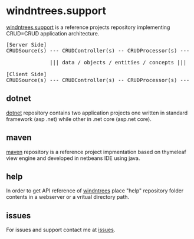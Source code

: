 <h1>windntrees.support</h1>
<p><a href="#">windntrees.support</a> is a reference projects repository implementing CRUD=CRUD application architecture.</p>

<pre>
[Server Side]
CRUDSource(s) --- CRUDController(s) -- CRUDProcessor(s) --- CRUDService(s)

              ||| data / objects / entities / concepts ||| 

[Client Side]
CRUDSource(s) --- CRUDController(s) -- CRUDProcessor(s) --- CRUDConsumer(s)
</pre>

<h2>dotnet</h2>
<p><a href="#">dotnet</a> repository contains two application projects one written in standard framework (asp .net) while other in .net core (asp.net core).</p>

<h2>maven</h2>
<p><a href="#">maven</a> repository is a reference project impmentation based on thymeleaf view engine and developed in netbeans IDE using java.</p>

<h2>help</h2>
<p>In order to get API reference of <a href="https://github.com/shamszia/windntrees">windntrees</a> place "help" repository folder contents in a webserver or a vritual directory path.</p>

<h2>issues</h2>
<p>For issues and support contact me at <a href="https://github.com/shamszia/windntrees.support/issues">issues<a>.</p>
